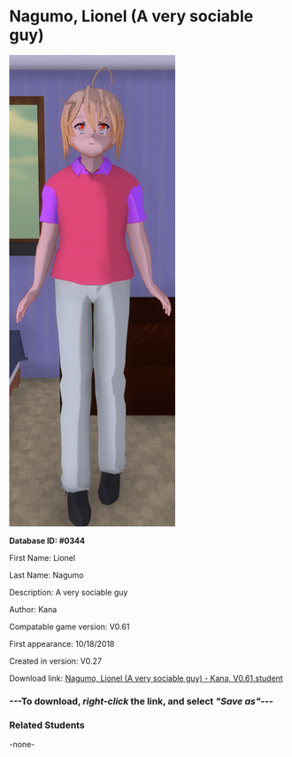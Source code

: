 # Nagumo, Lionel (A very sociable guy)

<img src="../../Files/Images/Nagumo, Lionel (A very sociable guy).png" title="Nagumo, Lionel (A very sociable guy) - Kana, V0.61">

**Database ID: #0344**

First Name: Lionel

Last Name: Nagumo

Description: A very sociable guy

Author: Kana

Compatable game version: V0.61

First appearance: 10/18/2018

Created in version: V0.27

Download link: <a href="https://raw.githubusercontent.com/Arbiter1223/Daigaku-Gurashi-Custom-Students/master/Files/Student%20Files/Nagumo%2C%20Lionel%20(A%20very%20sociable%20guy)%20-%20Kana%2C%20V0.61.student">Nagumo, Lionel (A very sociable guy) - Kana, V0.61.student</a>

### ---**To download, _right-click_ the link, and select _"Save as"_**---

### Related Students

-none-
